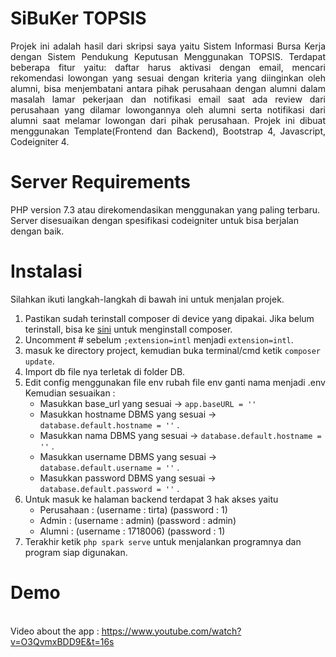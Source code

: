 # SiBuKer TOPSIS
<p align=justify>Projek ini adalah hasil dari skripsi saya yaitu Sistem Informasi Bursa Kerja dengan Sistem Pendukung Keputusan Menggunakan TOPSIS. Terdapat beberapa fitur yaitu: daftar harus aktivasi dengan email, mencari rekomendasi lowongan yang sesuai dengan kriteria yang diinginkan oleh alumni, bisa menjembatani antara pihak perusahaan dengan alumni dalam masalah lamar pekerjaan dan notifikasi email saat ada review dari perusahaan yang dilamar lowongannya oleh alumni serta notifikasi dari alumni saat melamar lowongan dari pihak perusahaan. Projek ini dibuat menggunakan Template(Frontend dan Backend), Bootstrap 4, Javascript, Codeigniter 4.</p>

# Server Requirements
PHP version 7.3 atau direkomendasikan menggunakan yang paling terbaru. Server disesuaikan dengan spesifikasi codeigniter untuk bisa berjalan dengan baik.

# Instalasi
Silahkan ikuti langkah-langkah di bawah ini untuk menjalan projek.
1. Pastikan sudah terinstall composer di device yang dipakai. Jika belum terinstall, bisa ke [sini](https://getcomposer.org/) untuk menginstall composer.
2. Uncomment # sebelum ```;extension=intl``` menjadi ```extension=intl```.
3. masuk ke directory project, kemudian buka terminal/cmd ketik ```composer update```.
4. Import db file nya terletak di folder DB.
5. Edit config menggunakan file env rubah file env ganti nama menjadi .env Kemudian sesuaikan : 
   * Masukkan base_url yang sesuai -> ```app.baseURL = ''``` 
   * Masukkan hostname DBMS yang sesuai -> ```database.default.hostname = ''``` .
   * Masukkan nama DBMS yang sesuai -> ```database.default.hostname = ''``` .
   * Masukkan username DBMS yang sesuai -> ```database.default.username = ''``` .
   * Masukkan password DBMS yang sesuai -> ```database.default.password = ''``` .
6. Untuk masuk ke halaman backend terdapat 3 hak akses yaitu
   * Perusahaan  : (username : tirta) (password : 1)
   * Admin       : (username : admin) (password : admin)
   * Alumni      : (username : 1718006) (password : 1)
7. Terakhir ketik ```php spark serve``` untuk menjalankan programnya dan program siap digunakan.

# Demo
<br>Video about the app : https://www.youtube.com/watch?v=O3QvmxBDD9E&t=16s


